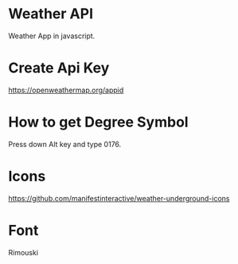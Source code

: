 # Weather API
Weather App in javascript.

# Create Api Key
https://openweathermap.org/appid

# How to get Degree Symbol
Press down Alt key and type 0176.

# Icons 
https://github.com/manifestinteractive/weather-underground-icons
# Font
Rimouski